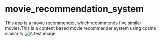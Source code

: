 # movie_recommendation_system
This app is a movie recommender, which recommends five similar movies.This is a content based movie recommender system using cosine similarity
![A test image](.png)
